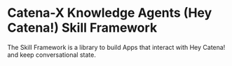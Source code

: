 # Catena-X Knowledge Agents (Hey Catena!) Skill Framework

The Skill Framework is a library to build Apps that interact with Hey Catena! and keep conversational state.





